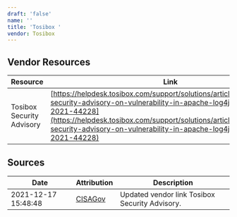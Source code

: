```yaml
---
draft: 'false'
name: ''
title: 'Tosibox '
vendor: Tosibox
---
```


## Vendor Resources
| Resource | Link |
| --- | --- |
| Tosibox Security Advisory | [https://helpdesk.tosibox.com/support/solutions/articles/2100050946-security-advisory-on-vulnerability-in-apache-log4j-library-cve-2021-44228](https://helpdesk.tosibox.com/support/solutions/articles/2100050946-security-advisory-on-vulnerability-in-apache-log4j-library-cve-2021-44228) |



## Sources
| Date | Attribution | Description |
| --- | --- | --- |
| 2021-12-17 15:48:48 | [CISAGov](https://raw.githubusercontent.com/cisagov/log4j-affected-db/develop/README.md) | Updated vendor link Tosibox Security Advisory.  |
